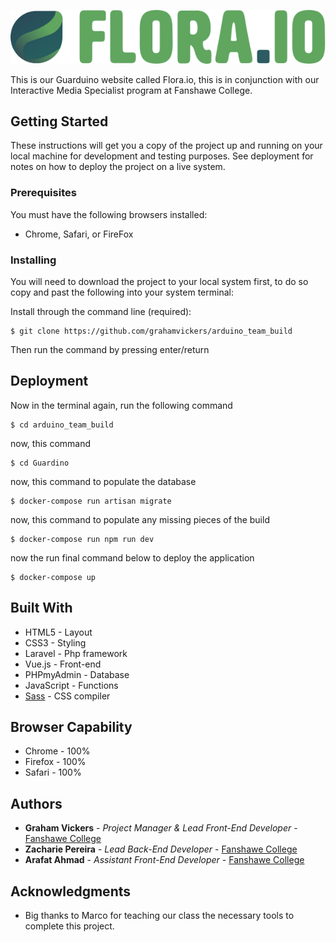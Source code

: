 ![](/Front-End/images/main_logo_v1.svg)

This is our Guarduino website called Flora.io, this is in conjunction with our Interactive Media Specialist program at Fanshawe College. 

## Getting Started

These instructions will get you a copy of the project up and running on your local machine for development and testing purposes. See deployment for notes on how to deploy the project on a live system.

### Prerequisites

You must have the following browsers installed: 

* Chrome, Safari, or FireFox

### Installing

You will need to download the project to your local system first, to do so copy and past the following into your system terminal:


Install through the command line (required):
```
$ git clone https://github.com/grahamvickers/arduino_team_build
```
Then run the command by pressing enter/return


## Deployment


Now in the terminal again, run the following command 
```
$ cd arduino_team_build
```
now, this command
```
$ cd Guardino
```
now, this command to populate the database
```
$ docker-compose run artisan migrate
```
now, this command to populate any missing pieces of the build
```
$ docker-compose run npm run dev
```
now the run final command below to deploy the application
```
$ docker-compose up
```

## Built With

* HTML5 - Layout
* CSS3 - Styling
* Laravel - Php framework
* Vue.js - Front-end
* PHPmyAdmin - Database
* JavaScript - Functions
* [Sass](https://sass-lang.com/) - CSS compiler


## Browser Capability 

* Chrome - 100%
* Firefox - 100%
* Safari - 100%



## Authors

* **Graham Vickers** - *Project Manager & Lead Front-End Developer* - [Fanshawe College](https://github.com/grahamvickers)
* **Zacharie Pereira** - *Lead Back-End Developer* - [Fanshawe College](https://github.com/zpereiracollege)
* **Arafat Ahmad** - *Assistant Front-End Developer* - [Fanshawe College](https://github.com/zpereiracollege)
 


## Acknowledgments

* Big thanks to Marco for teaching our class the necessary tools to complete this project. 

